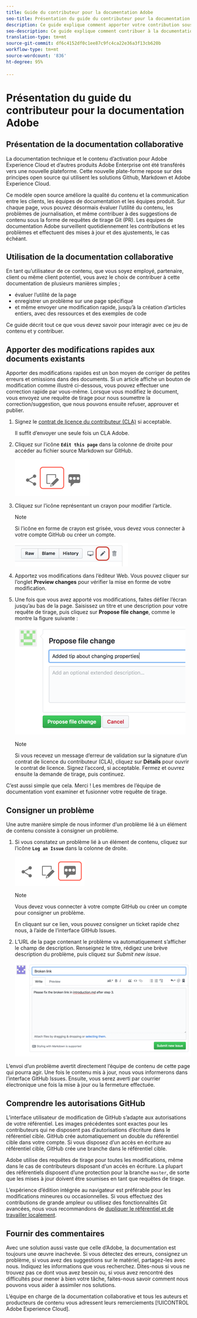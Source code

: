 ```yaml
---
title: Guide du contributeur pour la documentation Adobe
seo-title: Présentation du guide du contributeur pour la documentation technique d’Adobe Experience Cloud
description: Ce guide explique comment apporter votre contribution sous la forme de suggestions et d’ajouts sur le site de documentation Adobe.
seo-description: Ce guide explique comment contribuer à la documentation technique [!UICONTROL Adobe Experience Cloud].
translation-type: tm+mt
source-git-commit: df6c4152df0c1ee87c9fc4ca22e36a3f13cb620b
workflow-type: tm+mt
source-wordcount: '836'
ht-degree: 95%

---
```



# Présentation du guide du contributeur pour la documentation Adobe

## Présentation de la documentation collaborative

La documentation technique et le contenu d’activation pour Adobe Experience Cloud et d’autres produits Adobe Enterprise ont été transférés vers une nouvelle plateforme. Cette nouvelle plate-forme repose sur des principes open source qui utilisent les solutions Github, Markdown et Adobe Experience Cloud.

Ce modèle open source améliore la qualité du contenu et la communication entre les clients, les équipes de documentation et les équipes produit. Sur chaque page, vous pouvez désormais évaluer l’utilité du contenu, les problèmes de journalisation, et même contribuer à des suggestions de contenu sous la forme de requêtes de tirage Git (PR). Les équipes de documentation Adobe surveillent quotidiennement les contributions et les problèmes et effectuent des mises à jour et des ajustements, le cas échéant.

## Utilisation de la documentation collaborative

En tant qu’utilisateur de ce contenu, que vous soyez employé, partenaire, client ou même client potentiel, vous avez le choix de contribuer à cette documentation de plusieurs manières simples ;

* évaluer l’utilité de la page
* enregistrer un problème sur une page spécifique
* et même envoyer une modification rapide, jusqu’à la création d’articles entiers, avec des ressources et des exemples de code

Ce guide décrit tout ce que vous devez savoir pour interagir avec ce jeu de contenu et y contribuer.

<!--
>[!IMPORTANT]
>All repositories that publish to docs.adobe.com have adopted the [Adobe Open Source Code of Conduct](../code-of-conduct.md) or the [.NET Foundation Code of Conduct](https://dotnetfoundation.org/code-of-conduct). For more information, see the [Contributing](../contributing.md) article.
>
> Minor corrections or clarifications to documentation and code examples in public repositories are covered by the [Adobe Documentation Terms of Use](https://www.adobe.com/legal/terms.html). New or significant changes generate a comment in the pull request, asking you to submit an online Contribution License Agreement (CLA) if you are not an employee of Adobe. We need you to complete the online form before we can review or accept your pull request.
-->

## Apporter des modifications rapides aux documents existants

Apporter des modifications rapides est un bon moyen de corriger de petites erreurs et omissions dans des documents. Si un article affiche un bouton de modification comme illustré ci-dessous, vous pouvez effectuer une correction rapide par vous-même. Lorsque vous modifiez le document, vous envoyez une requête de tirage pour nous soumettre la correction/suggestion, que nous pouvons ensuite refuser, approuver et publier.

1. Signez le [contrat de licence du contributeur (CLA)](http://opensource.adobe.com/cla.html) si acceptable.

   Il suffit d’envoyer une seule fois un CLA Adobe.
1. Cliquez sur l’icône **`Edit this page`** dans la colonne de droite pour accéder au fichier source Markdown sur GitHub.

   ![Modifier cette icône de page](/help/assets/git_edit.png)

1. Cliquez sur l’icône représentant un crayon pour modifier l’article.

   >[!NOTE]
   >
   >Si l’icône en forme de crayon est grisée, vous devez vous connecter à votre compte GitHub ou créer un compte.

   ![Emplacement de l’icône en forme de crayon](assets/edit-icon.png)

1. Apportez vos modifications dans l’éditeur Web. Vous pouvez cliquer sur l’onglet **Preview changes** pour vérifier la mise en forme de votre modification.
1. Une fois que vous avez apporté vos modifications, faites défiler l’écran jusqu’au bas de la page. Saisissez un titre et une description pour votre requête de tirage, puis cliquez sur **Propose file change**, comme le montre la figure suivante :

   ![votre suggestion de modification](assets/submit-pull-request.png)

   >[!NOTE]
   >
   >Si vous recevez un message d’erreur de validation sur la signature d’un contrat de licence du contributeur (CLA), cliquez sur **Détails** pour ouvrir le contrat de licence. Signez l’accord, si acceptable. Fermez et ouvrez ensuite la demande de tirage, puis continuez.

C’est aussi simple que cela. Merci ! Les membres de l’équipe de documentation vont examiner et fusionner votre requête de tirage.

## Consigner un problème

Une autre manière simple de nous informer d’un problème lié à un élément de contenu consiste à consigner un problème.

1. Si vous constatez un problème lié à un élément de contenu, cliquez sur l’icône **`Log an Issue`** dans la colonne de droite.

   ![](assets/git_log_issue.png)

   >[!NOTE]
   >
   >Vous devez vous connecter à votre compte GitHub ou créer un compte pour consigner un problème.

   En cliquant sur ce lien, vous pouvez consigner un ticket rapide chez nous, à l’aide de l’interface GitHub Issues.

1. L’URL de la page contenant le problème va automatiquement s’afficher le champ de description. Renseignez le titre, rédigez une brève description du problème, puis cliquez sur *Submit new issue*.

   ![](assets/git_issue_example.png)

L’envoi d’un problème avertit directement l’équipe de contenu de cette page qui pourra agir. Une fois le contenu mis à jour, nous vous informerons dans l’interface GitHub Issues. Ensuite, vous serez averti par courrier électronique une fois la mise à jour ou la fermeture effectuée.

## Comprendre les autorisations GitHub

L’interface utilisateur de modification de GitHub s’adapte aux autorisations de votre référentiel. Les images précédentes sont exactes pour les contributeurs qui ne disposent pas d’autorisations d’écriture dans le référentiel cible. GitHub crée automatiquement un double du référentiel cible dans votre compte. Si vous disposez d’un accès en écriture au référentiel cible, GitHub crée une branche dans le référentiel cible.

Adobe utilise des requêtes de tirage pour toutes les modifications, même dans le cas de contributeurs disposant d’un accès en écriture. La plupart des référentiels disposent d’une protection pour la branche `master`, de sorte que les mises à jour doivent être soumises en tant que requêtes de tirage.

L’expérience d’édition intégrée au navigateur est préférable pour les modifications mineures ou occasionnelles. Si vous effectuez des contributions de grande ampleur ou utilisez des fonctionnalités Git avancées, nous vous recommandons de [dupliquer le référentiel et de travailler localement](setup/full-workflow.md).

## Fournir des commentaires

Avec une solution aussi vaste que celle d’Adobe, la documentation est toujours une œuvre inachevée. Si vous détectez des erreurs, consignez un problème, si vous avez des suggestions sur le matériel, partagez-les avec nous. Indiquez les informations que vous recherchez. Dites-nous si vous ne trouvez pas ce dont vous avez besoin ou, si vous avez rencontré des difficultés pour mener à bien votre tâche, faites-nous savoir comment nous pouvons vous aider à assimiler nos solutions.

L’équipe en charge de la documentation collaborative et tous les auteurs et producteurs de contenu vous adressent leurs remerciements [!UICONTROL Adobe Experience Cloud].
